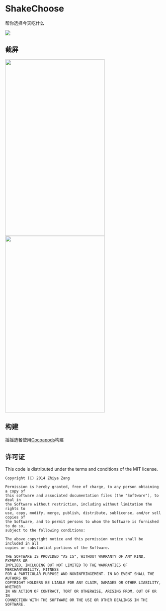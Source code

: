 ShakeChoose
===========

帮你选择今天吃什么

<a href="https://itunes.apple.com/cn/app/%E6%91%87%E6%91%87%E9%80%89%E9%A4%90-%E9%80%89%E6%8B%A9%E5%9B%B0%E9%9A%BE%E8%80%85%E5%BF%85%E5%A4%87/id918416820?mt=8" target="_blank"><img src="https://linkmaker.itunes.apple.com/assets/shared/badges/zh-cht/appstore-lrg.svg" /></a>

## 截屏

<img src="https://s1.mzstatic.com/us/r30/Purple1/v4/63/26/a2/6326a232-7aea-781e-099b-9a8baf6116a0/pr_source.PNG?downloadKey=1414654722_5e3bec826ca185b476c094273d15a02b" width="320px" height="568px" />
<img src="https://s5.mzstatic.com/us/r30/Purple5/v4/79/1e/71/791e71ca-c49c-f08f-4216-5981f338804a/pr_source.PNG?downloadKey=1414654722_789cfea01e3a4b0069ffba0e21b057dc" width="320px" height="568px" />

## 构建
摇摇选餐使用[Cocoapods](https://github.com/CocoaPods/CocoaPods)构建

## 许可证

This code is distributed under the terms and conditions of the MIT license.

```
Copyright (C) 2014 Zhiya Zang

Permission is hereby granted, free of charge, to any person obtaining a copy of
this software and associated documentation files (the "Software"), to deal in
the Software without restriction, including without limitation the rights to
use, copy, modify, merge, publish, distribute, sublicense, and/or sell copies of
the Software, and to permit persons to whom the Software is furnished to do so,
subject to the following conditions:

The above copyright notice and this permission notice shall be included in all
copies or substantial portions of the Software.

THE SOFTWARE IS PROVIDED "AS IS", WITHOUT WARRANTY OF ANY KIND, EXPRESS OR
IMPLIED, INCLUDING BUT NOT LIMITED TO THE WARRANTIES OF MERCHANTABILITY, FITNESS
FOR A PARTICULAR PURPOSE AND NONINFRINGEMENT. IN NO EVENT SHALL THE AUTHORS OR
COPYRIGHT HOLDERS BE LIABLE FOR ANY CLAIM, DAMAGES OR OTHER LIABILITY, WHETHER
IN AN ACTION OF CONTRACT, TORT OR OTHERWISE, ARISING FROM, OUT OF OR IN
CONNECTION WITH THE SOFTWARE OR THE USE OR OTHER DEALINGS IN THE SOFTWARE.
```
